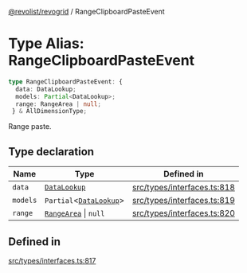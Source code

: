 [@revolist/revogrid](README.md) / RangeClipboardPasteEvent

# Type Alias: RangeClipboardPasteEvent

```ts
type RangeClipboardPasteEvent: {
  data: DataLookup;
  models: Partial<DataLookup>;
  range: RangeArea | null;
 } & AllDimensionType;
```

Range paste.

## Type declaration

| Name | Type | Defined in |
| ------ | ------ | ------ |
| `data` | [`DataLookup`](TypeAlias.DataLookup.md) | [src/types/interfaces.ts:818](https://github.com/revolist/revogrid/blob/d396742969a06bfcb70f8e511e9e4fd6e640c7e3/src/types/interfaces.ts#L818) |
| `models` | `Partial`\<[`DataLookup`](TypeAlias.DataLookup.md)\> | [src/types/interfaces.ts:819](https://github.com/revolist/revogrid/blob/d396742969a06bfcb70f8e511e9e4fd6e640c7e3/src/types/interfaces.ts#L819) |
| `range` | [`RangeArea`](TypeAlias.RangeArea.md) \| `null` | [src/types/interfaces.ts:820](https://github.com/revolist/revogrid/blob/d396742969a06bfcb70f8e511e9e4fd6e640c7e3/src/types/interfaces.ts#L820) |

## Defined in

[src/types/interfaces.ts:817](https://github.com/revolist/revogrid/blob/d396742969a06bfcb70f8e511e9e4fd6e640c7e3/src/types/interfaces.ts#L817)
